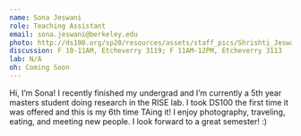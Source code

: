 ```yaml
---
name: Sona Jeswani
role: Teaching Assistant
email: sona.jeswani@berkeley.edu
photo: http://ds100.org/sp20/resources/assets/staff_pics/Shrishti_Jeswani.jpg
discussion: F 10-11AM, Etcheverry 3119; F 11AM-12PM, Etcheverry 3113
lab: N/A
oh: Coming Soon
---
```


Hi, I’m Sona! I recently finished my undergrad and I’m currently a 5th year masters student doing research in the RISE lab. I took DS100 the first time it was offered and this is my 6th time TAing it! I enjoy photography, traveling, eating, and meeting new people. I look forward to a great semester! :)